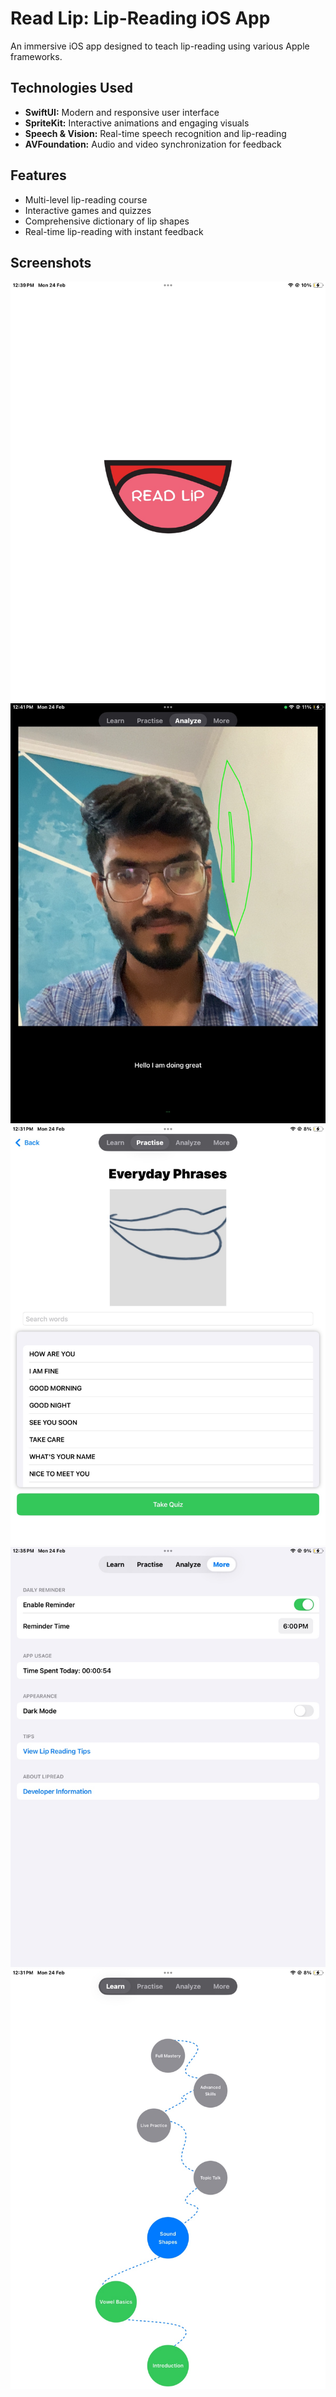 # Read Lip: Lip-Reading iOS App

An immersive iOS app designed to teach lip-reading using various Apple frameworks.

## Technologies Used
- **SwiftUI:** Modern and responsive user interface
- **SpriteKit:** Interactive animations and engaging visuals
- **Speech & Vision:** Real-time speech recognition and lip-reading
- **AVFoundation:** Audio and video synchronization for feedback

## Features
- Multi-level lip-reading course
- Interactive games and quizzes
- Comprehensive dictionary of lip shapes
- Real-time lip-reading with instant feedback

## Screenshots
![Screenshot 1](Images/1.jpeg)
![Screenshot 2](Images/2.jpeg)
![Screenshot 3](Images/3.jpeg)
![Screenshot 4](Images/4.jpeg)
![Screenshot 5](Images/5.jpeg)